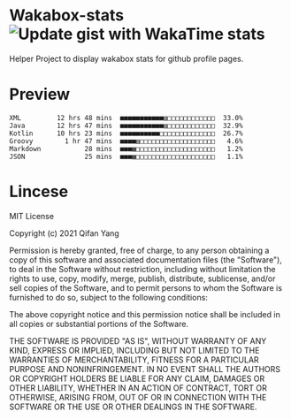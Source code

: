  # Wakabox-stats ![Update gist with WakaTime stats](https://github.com/underwindfall/wakabox-stats/workflows/Update%20gist%20with%20WakaTime%20stats/badge.svg)

  Helper Project to display wakabox stats for github profile pages. 
 # Preview 
  
  ```  
 XML         12 hrs 48 mins  ■■■■■■■■■■■▥□□□□□□□□□□□□  33.0%
Java        12 hrs 47 mins  ■■■■■■■■■■■▥□□□□□□□□□□□□  32.9%
Kotlin      10 hrs 23 mins  ■■■■■■■■■■□□□□□□□□□□□□□□  26.7%
Groovy        1 hr 47 mins  ■■■■▥□□□□□□□□□□□□□□□□□□□   4.6%
Markdown           28 mins  ■■■▦□□□□□□□□□□□□□□□□□□□□   1.2%
JSON               25 mins  ■■■▦□□□□□□□□□□□□□□□□□□□□   1.1% 
 ``` 
  
 
 # Lincese 

  MIT License

  Copyright (c) 2021 Qifan Yang
  
  Permission is hereby granted, free of charge, to any person obtaining a copy
  of this software and associated documentation files (the "Software"), to deal
  in the Software without restriction, including without limitation the rights
  to use, copy, modify, merge, publish, distribute, sublicense, and/or sell
  copies of the Software, and to permit persons to whom the Software is
  furnished to do so, subject to the following conditions:
  
  The above copyright notice and this permission notice shall be included in all
  copies or substantial portions of the Software.
  
  THE SOFTWARE IS PROVIDED "AS IS", WITHOUT WARRANTY OF ANY KIND, EXPRESS OR
  IMPLIED, INCLUDING BUT NOT LIMITED TO THE WARRANTIES OF MERCHANTABILITY,
  FITNESS FOR A PARTICULAR PURPOSE AND NONINFRINGEMENT. IN NO EVENT SHALL THE
  AUTHORS OR COPYRIGHT HOLDERS BE LIABLE FOR ANY CLAIM, DAMAGES OR OTHER
  LIABILITY, WHETHER IN AN ACTION OF CONTRACT, TORT OR OTHERWISE, ARISING FROM,
  OUT OF OR IN CONNECTION WITH THE SOFTWARE OR THE USE OR OTHER DEALINGS IN THE
  SOFTWARE.
